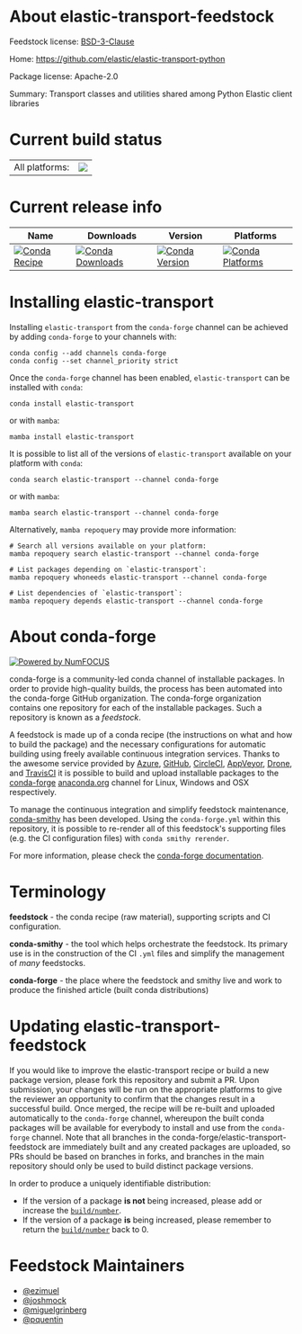 About elastic-transport-feedstock
=================================

Feedstock license: [BSD-3-Clause](https://github.com/conda-forge/elastic-transport-feedstock/blob/main/LICENSE.txt)

Home: https://github.com/elastic/elastic-transport-python

Package license: Apache-2.0

Summary: Transport classes and utilities shared among Python Elastic client libraries

Current build status
====================


<table><tr><td>All platforms:</td>
    <td>
      <a href="https://dev.azure.com/conda-forge/feedstock-builds/_build/latest?definitionId=15385&branchName=main">
        <img src="https://dev.azure.com/conda-forge/feedstock-builds/_apis/build/status/elastic-transport-feedstock?branchName=main">
      </a>
    </td>
  </tr>
</table>

Current release info
====================

| Name | Downloads | Version | Platforms |
| --- | --- | --- | --- |
| [![Conda Recipe](https://img.shields.io/badge/recipe-elastic--transport-green.svg)](https://anaconda.org/conda-forge/elastic-transport) | [![Conda Downloads](https://img.shields.io/conda/dn/conda-forge/elastic-transport.svg)](https://anaconda.org/conda-forge/elastic-transport) | [![Conda Version](https://img.shields.io/conda/vn/conda-forge/elastic-transport.svg)](https://anaconda.org/conda-forge/elastic-transport) | [![Conda Platforms](https://img.shields.io/conda/pn/conda-forge/elastic-transport.svg)](https://anaconda.org/conda-forge/elastic-transport) |

Installing elastic-transport
============================

Installing `elastic-transport` from the `conda-forge` channel can be achieved by adding `conda-forge` to your channels with:

```
conda config --add channels conda-forge
conda config --set channel_priority strict
```

Once the `conda-forge` channel has been enabled, `elastic-transport` can be installed with `conda`:

```
conda install elastic-transport
```

or with `mamba`:

```
mamba install elastic-transport
```

It is possible to list all of the versions of `elastic-transport` available on your platform with `conda`:

```
conda search elastic-transport --channel conda-forge
```

or with `mamba`:

```
mamba search elastic-transport --channel conda-forge
```

Alternatively, `mamba repoquery` may provide more information:

```
# Search all versions available on your platform:
mamba repoquery search elastic-transport --channel conda-forge

# List packages depending on `elastic-transport`:
mamba repoquery whoneeds elastic-transport --channel conda-forge

# List dependencies of `elastic-transport`:
mamba repoquery depends elastic-transport --channel conda-forge
```


About conda-forge
=================

[![Powered by
NumFOCUS](https://img.shields.io/badge/powered%20by-NumFOCUS-orange.svg?style=flat&colorA=E1523D&colorB=007D8A)](https://numfocus.org)

conda-forge is a community-led conda channel of installable packages.
In order to provide high-quality builds, the process has been automated into the
conda-forge GitHub organization. The conda-forge organization contains one repository
for each of the installable packages. Such a repository is known as a *feedstock*.

A feedstock is made up of a conda recipe (the instructions on what and how to build
the package) and the necessary configurations for automatic building using freely
available continuous integration services. Thanks to the awesome service provided by
[Azure](https://azure.microsoft.com/en-us/services/devops/), [GitHub](https://github.com/),
[CircleCI](https://circleci.com/), [AppVeyor](https://www.appveyor.com/),
[Drone](https://cloud.drone.io/welcome), and [TravisCI](https://travis-ci.com/)
it is possible to build and upload installable packages to the
[conda-forge](https://anaconda.org/conda-forge) [anaconda.org](https://anaconda.org/)
channel for Linux, Windows and OSX respectively.

To manage the continuous integration and simplify feedstock maintenance,
[conda-smithy](https://github.com/conda-forge/conda-smithy) has been developed.
Using the ``conda-forge.yml`` within this repository, it is possible to re-render all of
this feedstock's supporting files (e.g. the CI configuration files) with ``conda smithy rerender``.

For more information, please check the [conda-forge documentation](https://conda-forge.org/docs/).

Terminology
===========

**feedstock** - the conda recipe (raw material), supporting scripts and CI configuration.

**conda-smithy** - the tool which helps orchestrate the feedstock.
                   Its primary use is in the construction of the CI ``.yml`` files
                   and simplify the management of *many* feedstocks.

**conda-forge** - the place where the feedstock and smithy live and work to
                  produce the finished article (built conda distributions)


Updating elastic-transport-feedstock
====================================

If you would like to improve the elastic-transport recipe or build a new
package version, please fork this repository and submit a PR. Upon submission,
your changes will be run on the appropriate platforms to give the reviewer an
opportunity to confirm that the changes result in a successful build. Once
merged, the recipe will be re-built and uploaded automatically to the
`conda-forge` channel, whereupon the built conda packages will be available for
everybody to install and use from the `conda-forge` channel.
Note that all branches in the conda-forge/elastic-transport-feedstock are
immediately built and any created packages are uploaded, so PRs should be based
on branches in forks, and branches in the main repository should only be used to
build distinct package versions.

In order to produce a uniquely identifiable distribution:
 * If the version of a package **is not** being increased, please add or increase
   the [``build/number``](https://docs.conda.io/projects/conda-build/en/latest/resources/define-metadata.html#build-number-and-string).
 * If the version of a package **is** being increased, please remember to return
   the [``build/number``](https://docs.conda.io/projects/conda-build/en/latest/resources/define-metadata.html#build-number-and-string)
   back to 0.

Feedstock Maintainers
=====================

* [@ezimuel](https://github.com/ezimuel/)
* [@joshmock](https://github.com/joshmock/)
* [@miguelgrinberg](https://github.com/miguelgrinberg/)
* [@pquentin](https://github.com/pquentin/)

